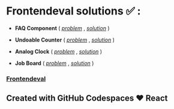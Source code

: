 
# Frontendeval solutions ✅ :

- **FAQ Component** ( [*problem*](https://frontendeval.com/questions/faq-component) , [*solution*](https://github.com/shrey-soni/Frontendeval/blob/codespace-shrey-soni-redesigned-carnival-96v7r955g9r3xq44/src/frontendeval/FAQ_Component/faq_component.js) )

- **Undoable Counter** ( [*problem*](https://frontendeval.com/questions/undoable-counter) , [*solution*](https://github.com/shrey-soni/Frontendeval/blob/codespace-shrey-soni-redesigned-carnival-96v7r955g9r3xq44/src/frontendeval/Undoable_Counter/undoable_counter.js) )

- **Analog Clock** ( [*problem*](https://frontendeval.com/questions/analog-clock) , [*solution*](https://github.com/shrey-soni/Frontendeval/blob/master/src/frontendeval/analog_clock/analog_clock.js) )

- **Job Board** ( [*problem*](https://frontendeval.com/questions/job-board) , [*solution*](https://github.com/shrey-soni/Frontendeval/blob/master/src/frontendeval/job_board/job_board.js) )

### [Frontendeval](https://frontendeval.com/)


## Created with GitHub Codespaces ♥️ React
